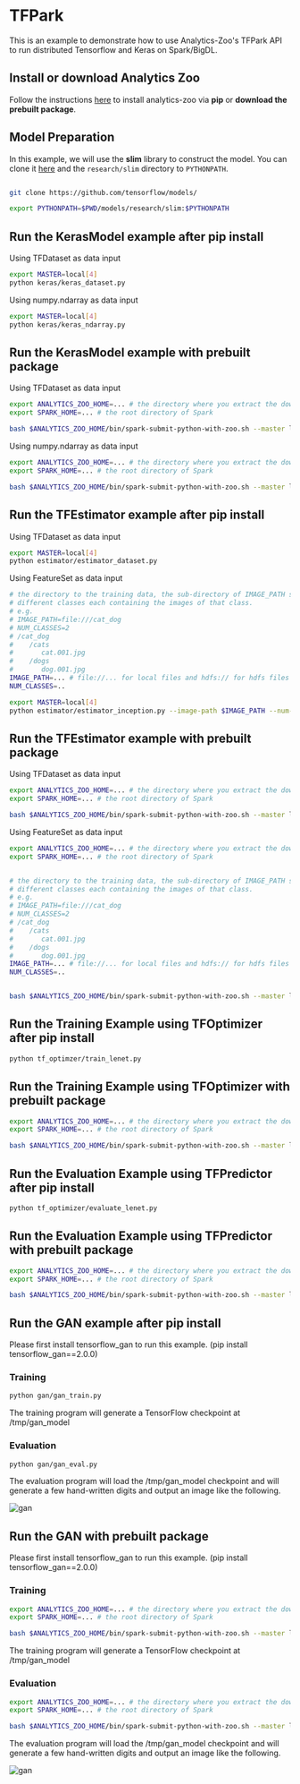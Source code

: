 # TFPark

This is an example to demonstrate how to use Analytics-Zoo's TFPark API to run distributed
Tensorflow and Keras on Spark/BigDL.

## Install or download Analytics Zoo
Follow the instructions [here](https://analytics-zoo.github.io/master/#PythonUserGuide/install/) to install analytics-zoo via __pip__ or __download the prebuilt package__.

## Model Preparation

In this example, we will use the **slim** library to construct the model. You can
clone it [here](https://github.com/tensorflow/models/tree/master/research/slim) and
the `research/slim` directory to `PYTHONPATH`.

```bash

git clone https://github.com/tensorflow/models/

export PYTHONPATH=$PWD/models/research/slim:$PYTHONPATH
```


## Run the KerasModel example after pip install

Using TFDataset as data input

```bash
export MASTER=local[4]
python keras/keras_dataset.py
```

Using numpy.ndarray as data input
```bash
export MASTER=local[4]
python keras/keras_ndarray.py
```

## Run the KerasModel example with prebuilt package

Using TFDataset as data input

```bash
export ANALYTICS_ZOO_HOME=... # the directory where you extract the downloaded Analytics Zoo zip package
export SPARK_HOME=... # the root directory of Spark

bash $ANALYTICS_ZOO_HOME/bin/spark-submit-python-with-zoo.sh --master local[4] keras/keras_dataset.py
```

Using numpy.ndarray as data input
```bash
export ANALYTICS_ZOO_HOME=... # the directory where you extract the downloaded Analytics Zoo zip package
export SPARK_HOME=... # the root directory of Spark

bash $ANALYTICS_ZOO_HOME/bin/spark-submit-python-with-zoo.sh --master local[4] keras/keras_ndarray.py
```

## Run the TFEstimator example after pip install

Using TFDataset as data input
```bash
export MASTER=local[4]
python estimator/estimator_dataset.py
```

Using FeatureSet as data input

```bash
# the directory to the training data, the sub-directory of IMAGE_PATH should be
# different classes each containing the images of that class.
# e.g.
# IMAGE_PATH=file:///cat_dog
# NUM_CLASSES=2
# /cat_dog
#    /cats
#       cat.001.jpg
#    /dogs
#       dog.001.jpg
IMAGE_PATH=... # file://... for local files and hdfs:// for hdfs files
NUM_CLASSES=..

export MASTER=local[4]
python estimator/estimator_inception.py --image-path $IMAGE_PATH --num-classes $NUM_CLASSES
```

## Run the TFEstimator example with prebuilt package

Using TFDataset as data input
```bash
export ANALYTICS_ZOO_HOME=... # the directory where you extract the downloaded Analytics Zoo zip package
export SPARK_HOME=... # the root directory of Spark

bash $ANALYTICS_ZOO_HOME/bin/spark-submit-python-with-zoo.sh --master local[4] estimator/estimator_dataset.py
```

Using FeatureSet as data input

```bash
export ANALYTICS_ZOO_HOME=... # the directory where you extract the downloaded Analytics Zoo zip package
export SPARK_HOME=... # the root directory of Spark


# the directory to the training data, the sub-directory of IMAGE_PATH should be
# different classes each containing the images of that class.
# e.g.
# IMAGE_PATH=file:///cat_dog
# NUM_CLASSES=2
# /cat_dog
#    /cats
#       cat.001.jpg
#    /dogs
#       dog.001.jpg
IMAGE_PATH=... # file://... for local files and hdfs:// for hdfs files
NUM_CLASSES=..


bash $ANALYTICS_ZOO_HOME/bin/spark-submit-python-with-zoo.sh --master local[4] estimator/estimator_inception.py --image-path $IMAGE_PATH --num-classes $NUM_CLASSES
```

## Run the Training Example using TFOptimizer after pip install

```bash
python tf_optimzer/train_lenet.py
```

## Run the Training Example using TFOptimizer with prebuilt package

```bash
export ANALYTICS_ZOO_HOME=... # the directory where you extract the downloaded Analytics Zoo zip package
export SPARK_HOME=... # the root directory of Spark

bash $ANALYTICS_ZOO_HOME/bin/spark-submit-python-with-zoo.sh --master local[4] tf_optimizer/train_lenet.py
```

## Run the Evaluation Example using TFPredictor after pip install

```bash
python tf_optimizer/evaluate_lenet.py
```

## Run the Evaluation Example using TFPredictor with prebuilt package

```bash
export ANALYTICS_ZOO_HOME=... # the directory where you extract the downloaded Analytics Zoo zip package
export SPARK_HOME=... # the root directory of Spark

bash $ANALYTICS_ZOO_HOME/bin/spark-submit-python-with-zoo.sh --master local[4] tf_optimizer/evaluate_lenet.py
```

## Run the GAN example after pip install

Please first install tensorflow_gan to run this example. (pip install tensorflow_gan==2.0.0)

### Training
```bash
python gan/gan_train.py
```
The training program will generate a TensorFlow checkpoint at /tmp/gan_model

### Evaluation
```bash
python gan/gan_eval.py
```
The evaluation program will load the /tmp/gan_model checkpoint and will generate a few hand-written 
digits and output an image like the following.

![gan](generated_digital_numbers_w_gan_better.png)


## Run the GAN with prebuilt package

Please first install tensorflow_gan to run this example. (pip install tensorflow_gan==2.0.0)

### Training
```bash
export ANALYTICS_ZOO_HOME=... # the directory where you extract the downloaded Analytics Zoo zip package
export SPARK_HOME=... # the root directory of Spark

bash $ANALYTICS_ZOO_HOME/bin/spark-submit-python-with-zoo.sh --master local[4] gan/gan_train.py
```
The training program will generate a TensorFlow checkpoint at /tmp/gan_model


### Evaluation
```bash
export ANALYTICS_ZOO_HOME=... # the directory where you extract the downloaded Analytics Zoo zip package
export SPARK_HOME=... # the root directory of Spark

bash $ANALYTICS_ZOO_HOME/bin/spark-submit-python-with-zoo.sh --master local[4] gan/gan_eval.py
```

The evaluation program will load the /tmp/gan_model checkpoint and will generate a few hand-written 
digits and output an image like the following.

![gan](generated_digital_numbers_w_gan_better.png)